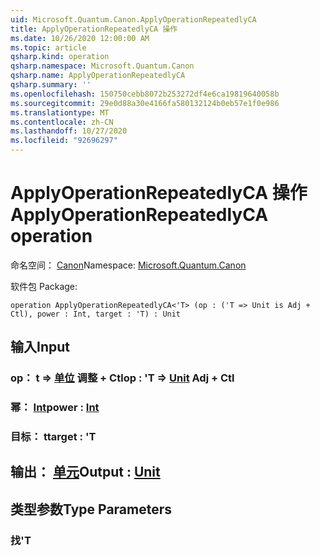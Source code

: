 ```yaml
---
uid: Microsoft.Quantum.Canon.ApplyOperationRepeatedlyCA
title: ApplyOperationRepeatedlyCA 操作
ms.date: 10/26/2020 12:00:00 AM
ms.topic: article
qsharp.kind: operation
qsharp.namespace: Microsoft.Quantum.Canon
qsharp.name: ApplyOperationRepeatedlyCA
qsharp.summary: ''
ms.openlocfilehash: 150750cebb8072b253272df4e6ca19819640058b
ms.sourcegitcommit: 29e0d88a30e4166fa580132124b0eb57e1f0e986
ms.translationtype: MT
ms.contentlocale: zh-CN
ms.lasthandoff: 10/27/2020
ms.locfileid: "92696297"
---
```

# <a name="applyoperationrepeatedlyca-operation"></a><span data-ttu-id="55e24-102">ApplyOperationRepeatedlyCA 操作</span><span class="sxs-lookup"><span data-stu-id="55e24-102">ApplyOperationRepeatedlyCA operation</span></span>

<span data-ttu-id="55e24-103">命名空间： [Canon](xref:Microsoft.Quantum.Canon)</span><span class="sxs-lookup"><span data-stu-id="55e24-103">Namespace: [Microsoft.Quantum.Canon](xref:Microsoft.Quantum.Canon)</span></span>

<span data-ttu-id="55e24-104">软件包 [](https://nuget.org/packages/)</span><span class="sxs-lookup"><span data-stu-id="55e24-104">Package: [](https://nuget.org/packages/)</span></span>




```qsharp
operation ApplyOperationRepeatedlyCA<'T> (op : ('T => Unit is Adj + Ctl), power : Int, target : 'T) : Unit
```


## <a name="input"></a><span data-ttu-id="55e24-105">输入</span><span class="sxs-lookup"><span data-stu-id="55e24-105">Input</span></span>

### <a name="op--t--unit-adj--ctl"></a><span data-ttu-id="55e24-106">op： t => [单位](xref:microsoft.quantum.lang-ref.unit) 调整 + Ctl</span><span class="sxs-lookup"><span data-stu-id="55e24-106">op : 'T => [Unit](xref:microsoft.quantum.lang-ref.unit) Adj + Ctl</span></span>




### <a name="power--int"></a><span data-ttu-id="55e24-107">幂： [Int](xref:microsoft.quantum.lang-ref.int)</span><span class="sxs-lookup"><span data-stu-id="55e24-107">power : [Int](xref:microsoft.quantum.lang-ref.int)</span></span>




### <a name="target--t"></a><span data-ttu-id="55e24-108">目标： t</span><span class="sxs-lookup"><span data-stu-id="55e24-108">target : 'T</span></span>





## <a name="output--unit"></a><span data-ttu-id="55e24-109">输出： [单元](xref:microsoft.quantum.lang-ref.unit)</span><span class="sxs-lookup"><span data-stu-id="55e24-109">Output : [Unit](xref:microsoft.quantum.lang-ref.unit)</span></span>



## <a name="type-parameters"></a><span data-ttu-id="55e24-110">类型参数</span><span class="sxs-lookup"><span data-stu-id="55e24-110">Type Parameters</span></span>

### <a name="t"></a><span data-ttu-id="55e24-111">找</span><span class="sxs-lookup"><span data-stu-id="55e24-111">'T</span></span>

